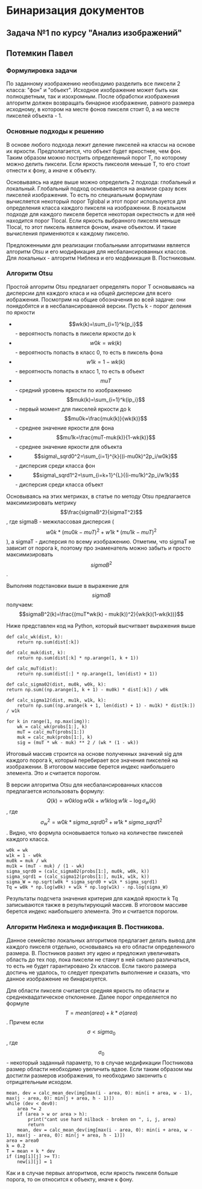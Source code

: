# Бинаризация документов
## Задача №1 по курсу "Анализ изображений"
## Потемкин Павел

### Формулировка задачи

По заданному изображению необходимо разделить все пиксели 2 класса: "фон" и "объект". Исходное ихображение может быть как полноцветным, так и изохромным. После обработки изображения алгоритм должен возвращать бинарное изображение, равного размера исходному, в котором на месте фонов пикселя стоит 0, а на месте пикселей объекта - 1.

### Основные подходы к решению

В основе любого подхода лежит деление пикселей на классы на основе их яркости. Предполагается, что объект будет яркостнее, чем фон. Таким образом можно пострить определенный порог T, по которому можно делить пиксели. Если яркость пиксеоля меньше T, то его стоит отнести к фону, а иначе к объекту.

Основываясь на идее выше можно определить 2 подхода: глобальный и локальный.
Глобальный подход основывается на анализе сразу всех пикселей изображения. То есть по специальным формулам вычисляется некоторый порог Tglobal и этот порог используется для определения класса каждого пикселя на изображении.
В локальном подходе для каждого пикселя берется некоторая окрестность и для неё находится порог Tlocal. Если яркость выбранного пикселя меньше Tlocal, то этот пиксель является фоном, иначе объектом. И такие вычисления применяются к каждому пикселю.

Предложенными для реализации глобальными алгоритмами является алгоритм Otsu и его модификация для несбалансированных классов. Для локальных - алгоритм Ниблека и его модфиикация В. Постниковым.

### Алгоритм Otsu

Простой алгоритм Otsu предлагает определять порог T основываясь на дисперсии для каждого класа и на общей дисперсии для всего иображения.
Посмотрим на общие обозначения во всей задаче: они понядобятся и в несбалансированной версии. Пусть k - порог деления по яркости

- $$wk(k)=\sum_{i=1}^k{p_i}$$ - вероятность попасть в пиксели яркости до k
- $$w0k = wk(k)$$ - вероятность попасть в класс 0, то есть в пиксель фона
- $$w1k = 1 - wk(k)$$- вероятность попасть в класс 1, то есть в объект
- $$muT$$ - средний уровень яркости по изображению
- $$muk(k)=\sum_{i=1}^k{ip_i}$$ - первый момент для пикселей яркости до k
- $$mu0k=\frac{muk(k)}{wk(k)}$$ - среднее значение яркости для фона
- $$mu1k=\frac{muT-muk(k)}{1-wk(k)}$$ - среднее значение яркости для объекта
- $$sigma\_sqrd0^2=\sum_{i=1}^{k}{(i-mu0k)^2p_i/w0k}$$ - дисперсия среди класса фон
- $$sigma\_sqrd1^2=\sum_{i=k+1}^{L}{(i-mu1k)^2p_i/w1k}$$ - дисперсия среди класса объект

Основываясь на этих метриках, в статье по методу Otsu предлагается максимизировать метрику $$\frac{sigmaB^2}{sigmaT^2}$$, где sigmaB - межклассовая дисперсия ($$w0k*(mu0k-muT)^2+w1k*(mu1k-muT)^2$$), а sigmaT - дисперсия по всему изображению. Отметим, что sigmaT не зависит от порога k, поэтому про знаменатель можно забыть и просто максимизировать $$sigmaB^2$$.

Выполняя подстановки выше в выражение для $$sigmaB$$ получаем: $$sigmaB^2(k)=\frac{(muT*wk(k) - muk(k))^2}{wk(k)(1-wk(k))}$$

Ниже представлен код на Python, который высчитвает выражения выше

    def calc_wk(dist, k):
        return np.sum(dist[:k])

    def calc_muk(dist, k):
        return np.sum(dist[:k] * np.arange(1, k + 1))
    
    def calc_muT(dist):
        return np.sum(dist[:] * np.arange(1, len(dist) + 1))
    
    def calc_sigma02(dist, mu0k, w0k, k):
    return np.sum((np.arange(1, k + 1) - mu0k) * dist[:k]) / w0k

    def calc_sigma12(dist, mu1k, w1k, k):
        return np.sum((np.arange(k + 1, len(dist) + 1) - mu1k) * dist[k:]) / w1k
    
    for k in range(1, np.max(img)):
        wk = calc_wk(probs[1:], k)
        muT = calc_muT(probs[1:])
        muk = calc_muk(probs[1:], k)
        sig = (muT * wk - muk) ** 2 / (wk * (1 - wk))

Итоговый массив строится на основе полученных значений sig для каждого порога k, который перебирает все значения пикселей на изображении. В итоговом массиве берется индекс наибольшего элемента. Это и считается порогом.

В версии алгоритма Otsu для несбалансированных классов предлагается использовать формулу: $$Q(k)=w0k\log{w0k} + w1k\log{w1k} - \log{\sigma_w(k)}$$, где $$\sigma_w^2=w0k*sigma\_sqrd0^2 + w1k*sigma\_sqrd1^2$$. Видно, что формула основывается только на количестве пикселей каждого класса.

    w0k = wk
    w1k = 1 - w0k
    mu0k = muk / wk
    mu1k = (muT - muk) / (1 - wk)
    sigma_sqrd0 = (calc_sigma02(probs[1:], mu0k, w0k, k))
    sigma_sqrd1 = (calc_sigma12(probs[1:], mu1k, w1k, k))
    sigma_W = np.sqrt(w0k * sigma_sqrd0 + w1k * sigma_sqrd1)
    Tq = w0k * np.log(w0k) + w1k * np.log(w1k) - np.log(sigma_W)

Результаты подсчета значения критерия для каждой яркости k Tq записываются также в результирующий массив. В итоговом массиве берется индекс наибольшего элемента. Это и считается порогом.

### Алгоритм Ниблека и модификация В. Постникова.

Данное семейство локальных алгоритмов предлагает делать вывод для каждого пикселя отдельно, основываясь на его области определенного размера. В. Постников развил эту идею и предложил увеличивать область до тех пор, пока пиксели не станут в ней сильно различаться, то есть не будет гарантировано 2х классов. Если такого размера достичь не удалось, то следует прекратить выполнение и сказать, что данное изображение не бинаризуется.

Для области пикселя считается средняя яркость по области и среднеквадатическое отклонение. Далее порог определяется по формуле $$T = mean(area)+k*\sigma(area)$$. Причем если $$\sigma < sigma_0$$, где $$\sigma_0$$ - некоторый заданный параметр, то в случае модификации Постникова размер области необходимо увеличить вдвое. Если таким образом мы достигли размеров изображения, то необходимо закончить с отрицательным исходом.

    mean, dev = calc_mean_dev(img[max(i - area, 0): min(i + area, w - 1), max(j - area, 0): min(j + area, h - 1)])
    while (dev < dev0):
        area *= 2
        if (area > w or area > h):
            print("cant use hard nilback - broken on ", i, j, area)
            return
        mean, dev = calc_mean_dev(img[max(i - area, 0): min(i + area, w - 1), max(j - area, 0): min(j + area, h - 1)])
    area = area0
    k = 0.2
    T = mean + k * dev
    if (img[i][j] >= T):
        new[i][j] = 1


Как и в случае первых алгоритмов, если яркость пикселя больше порога, то он относится к объекту, иначе к фону.
